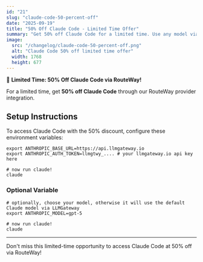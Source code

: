```yaml
---
id: "21"
slug: "claude-code-50-percent-off"
date: "2025-09-19"
title: "50% Off Claude Code - Limited Time Offer"
summary: "Get 50% off Claude Code for a limited time. Use any model via LLMGateway's unified API."
image:
  src: "/changelog/claude-code-50-percent-off.png"
  alt: "Claude Code 50% off limited time offer"
  width: 1768
  height: 677
---
```


🎉 **Limited Time: 50% Off Claude Code via RouteWay!**

For a limited time, get **50% off Claude Code** through our RouteWay provider integration.

## Setup Instructions

To access Claude Code with the 50% discount, configure these environment variables:

```shell
export ANTHROPIC_BASE_URL=https://api.llmgateway.io
export ANTHROPIC_AUTH_TOKEN=llmgtwy_.... # your llmgateway.io api key here

# now run claude!
claude
```

### Optional Variable

```shell
# optionally, choose your model, otherwise it will use the default Claude model via LLMGateway
export ANTHROPIC_MODEL=gpt-5

# now run claude!
claude
```

---

Don't miss this limited-time opportunity to access Claude Code at 50% off via RouteWay!
